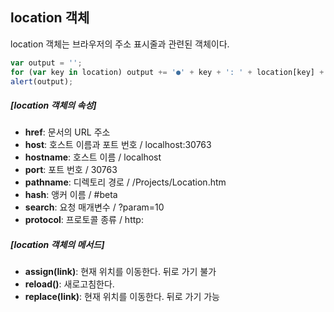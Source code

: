 ## location 객체

location 객체는 브라우저의 주소 표시줄과 관련된 객체이다.

```javascript 1.8
var output = '';
for (var key in location) output += '●' + key + ': ' + location[key] + '\n';
alert(output);
```

##### [location 객체의 속성]
- **href**: 문서의 URL 주소
- **host**: 호스트 이름과 포트 번호 / localhost:30763 
- **hostname**: 호스트 이름 / localhost
- **port**: 포트 번호 / 30763
- **pathname**: 디렉토리 경로 / /Projects/Location.htm
- **hash**: 앵커 이름 / #beta
- **search**: 요청 매개변수 / ?param=10
- **protocol**: 프로토콜 종류 / http:

##### [location 객체의 메서드]
- **assign(link)**: 현재 위치를 이동한다. 뒤로 가기 불가
- **reload()**: 새로고침한다.
- **replace(link)**: 현재 위치를 이동한다. 뒤로 가기 가능